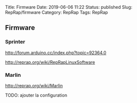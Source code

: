 Title: Firmware
Date: 2019-06-06 11:22
Status: published
Slug: RepRap/firmware
Category: RepRap
Tags: RepRap



## Firmware

### Sprinter

<http://forum.arduino.cc/index.php?topic=92364.0>

<http://reprap.org/wiki/RepRapLinuxSoftware>

### Marlin

<http://reprap.org/wiki/Marlin>

TODO: ajouter la configuration

